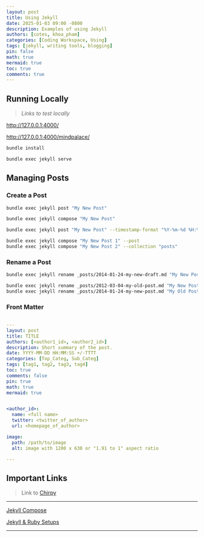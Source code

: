 ```yaml
---
layout: post
title: Using Jekyll
date: 2025-01-03 09:00 -0800
description: Examples of using Jekyll
authors: [cotes, khoa_pham]
categories: [Coding Workspace, Using]
tags: [jekyll, writing tools, blogging]
pin: false
math: true
mermaid: true
toc: true
comments: true
---
```


## Running Locally

> _Links to test locally_

<http://127.0.0.1:4000/>

<http://127.0.0.1:4000/mindpalace/>


```bash
bundle install
```

```bash
bundle exec jekyll serve
```

## Managing Posts

### Create a Post

```bash
bundle exec jekyll post "My New Post"
```

```bash
bundle exec jekyll compose "My New Post"
```

```bash
bundle exec jekyll post "My New Post" --timestamp-format "%Y-%m-%d %H:%M:%S %z"

bundle exec jekyll compose "My New Post 1" --post
bundle exec jekyll compose "My New Post 2" --collection "posts"
```

### Rename a Post

```bash
bundle exec jekyll rename _posts/2014-01-24-my-new-draft.md "My New Post"
```

```bash
bundle exec jekyll rename _posts/2012-03-04-my-old-post.md "My New Post" --now
bundle exec jekyll rename _posts/2014-01-24-my-new-post.md "My Old Post" --date "2012-03-04"
```

### Front Matter

```yaml

---
layout: post
title: TITLE
authors: [<author1_id>, <author2_id>]
description: Short summary of the post.
date: YYYY-MM-DD HH:MM:SS +/-TTTT
categories: [Top_Categ, Sub_Categ]
tags: [tag1, tag2, tag3, tag4]
toc: true
comments: false
pin: true
math: true
mermaid: true


<author_id>:
  name: <full name>
  twitter: <twitter_of_author>
  url: <homepage_of_author>

image:
  path: /path/to/image
  alt: image with 1200 x 630 or "1.91 to 1" aspect ratio

---

```

## Important Links

> Link to [Chirpy](https://chirpy.cotes.page)

---

[Jekyll Compose](https://github.com/jekyll/jekyll-compose)

[Jekyll & Ruby Setups](https://jekyllrb.com/docs/installation/)

---
